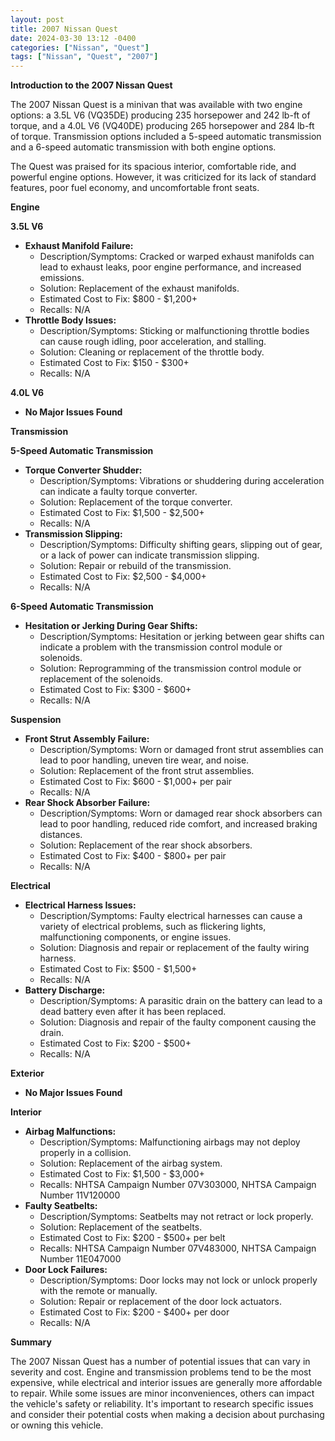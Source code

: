 ```yaml
---
layout: post
title: 2007 Nissan Quest
date: 2024-03-30 13:12 -0400
categories: ["Nissan", "Quest"]
tags: ["Nissan", "Quest", "2007"]
---
```

**Introduction to the 2007 Nissan Quest**

The 2007 Nissan Quest is a minivan that was available with two engine options: a 3.5L V6 (VQ35DE) producing 235 horsepower and 242 lb-ft of torque, and a 4.0L V6 (VQ40DE) producing 265 horsepower and 284 lb-ft of torque. Transmission options included a 5-speed automatic transmission and a 6-speed automatic transmission with both engine options.

The Quest was praised for its spacious interior, comfortable ride, and powerful engine options. However, it was criticized for its lack of standard features, poor fuel economy, and uncomfortable front seats.

**Engine**

**3.5L V6**

* **Exhaust Manifold Failure:**
    * Description/Symptoms: Cracked or warped exhaust manifolds can lead to exhaust leaks, poor engine performance, and increased emissions.
    * Solution: Replacement of the exhaust manifolds.
    * Estimated Cost to Fix: $800 - $1,200+
    * Recalls: N/A
* **Throttle Body Issues:**
    * Description/Symptoms: Sticking or malfunctioning throttle bodies can cause rough idling, poor acceleration, and stalling.
    * Solution: Cleaning or replacement of the throttle body.
    * Estimated Cost to Fix: $150 - $300+
    * Recalls: N/A

**4.0L V6**

* **No Major Issues Found**

**Transmission**

**5-Speed Automatic Transmission**

* **Torque Converter Shudder:**
    * Description/Symptoms: Vibrations or shuddering during acceleration can indicate a faulty torque converter.
    * Solution: Replacement of the torque converter.
    * Estimated Cost to Fix: $1,500 - $2,500+
    * Recalls: N/A
* **Transmission Slipping:**
    * Description/Symptoms: Difficulty shifting gears, slipping out of gear, or a lack of power can indicate transmission slipping.
    * Solution: Repair or rebuild of the transmission.
    * Estimated Cost to Fix: $2,500 - $4,000+
    * Recalls: N/A

**6-Speed Automatic Transmission**

* **Hesitation or Jerking During Gear Shifts:**
    * Description/Symptoms: Hesitation or jerking between gear shifts can indicate a problem with the transmission control module or solenoids.
    * Solution: Reprogramming of the transmission control module or replacement of the solenoids.
    * Estimated Cost to Fix: $300 - $600+
    * Recalls: N/A

**Suspension**

* **Front Strut Assembly Failure:**
    * Description/Symptoms: Worn or damaged front strut assemblies can lead to poor handling, uneven tire wear, and noise.
    * Solution: Replacement of the front strut assemblies.
    * Estimated Cost to Fix: $600 - $1,000+ per pair
    * Recalls: N/A
* **Rear Shock Absorber Failure:**
    * Description/Symptoms: Worn or damaged rear shock absorbers can lead to poor handling, reduced ride comfort, and increased braking distances.
    * Solution: Replacement of the rear shock absorbers.
    * Estimated Cost to Fix: $400 - $800+ per pair
    * Recalls: N/A

**Electrical**

* **Electrical Harness Issues:**
    * Description/Symptoms: Faulty electrical harnesses can cause a variety of electrical problems, such as flickering lights, malfunctioning components, or engine issues.
    * Solution: Diagnosis and repair or replacement of the faulty wiring harness.
    * Estimated Cost to Fix: $500 - $1,500+
    * Recalls: N/A
* **Battery Discharge:**
    * Description/Symptoms: A parasitic drain on the battery can lead to a dead battery even after it has been replaced.
    * Solution: Diagnosis and repair of the faulty component causing the drain.
    * Estimated Cost to Fix: $200 - $500+
    * Recalls: N/A

**Exterior**

* **No Major Issues Found**

**Interior**

* **Airbag Malfunctions:**
    * Description/Symptoms: Malfunctioning airbags may not deploy properly in a collision.
    * Solution: Replacement of the airbag system.
    * Estimated Cost to Fix: $1,500 - $3,000+
    * Recalls: NHTSA Campaign Number 07V303000, NHTSA Campaign Number 11V120000
* **Faulty Seatbelts:**
    * Description/Symptoms: Seatbelts may not retract or lock properly.
    * Solution: Replacement of the seatbelts.
    * Estimated Cost to Fix: $200 - $500+ per belt
    * Recalls: NHTSA Campaign Number 07V483000, NHTSA Campaign Number 11E047000
* **Door Lock Failures:**
    * Description/Symptoms: Door locks may not lock or unlock properly with the remote or manually.
    * Solution: Repair or replacement of the door lock actuators.
    * Estimated Cost to Fix: $200 - $400+ per door
    * Recalls: N/A

**Summary**

The 2007 Nissan Quest has a number of potential issues that can vary in severity and cost. Engine and transmission problems tend to be the most expensive, while electrical and interior issues are generally more affordable to repair. While some issues are minor inconveniences, others can impact the vehicle's safety or reliability. It's important to research specific issues and consider their potential costs when making a decision about purchasing or owning this vehicle.
